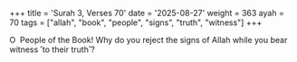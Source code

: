 +++
title = 'Surah 3, Verses 70'
date = '2025-08-27'
weight = 363
ayah = 70
tags = ["allah", "book", "people", "signs", "truth", "witness"]
+++

O  People of the Book! Why do you reject the signs of Allah while you bear witness ˹to their truth˺?